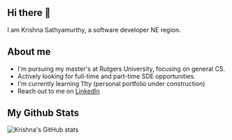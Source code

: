 ## Hi there 👋
I am Krishna Sathyamurthy, a software developer NE region.


## About me
- I'm pursuing my master's at Rutgers University, focusing on general CS.
- Actively looking for full-time and part-time SDE opportunities.
- I'm currently learning 11ty (personal portfolio under construction)
- Reach out to me on [LinkedIn](https://www.linkedin.com/in/krshsl/)
<!-- - Check out my [resume]() -->

## My Github Stats
![Krishna's GitHub stats](https://github-readme-stats.vercel.app/api?username=krshsl&show_icons=true&theme=radical)

<!-- add tools here... -->
